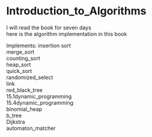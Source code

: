 # Introduction_to_Algorithms

I will read the book <Introduction to algorithm> for seven days  
here is the algorithm implementation in this book

Implements:
	insertion sort  
	merge_sort  
	counting_sort  
	heap_sort  
	quick_sort  
	randomized_select  
	link  
	red_black_tree  
	15.1dynamic_programming  
	15.4dynamic_programming  
	binomial_heap  
	b_tree  
	Dijkstra  
	automaton_matcher  
